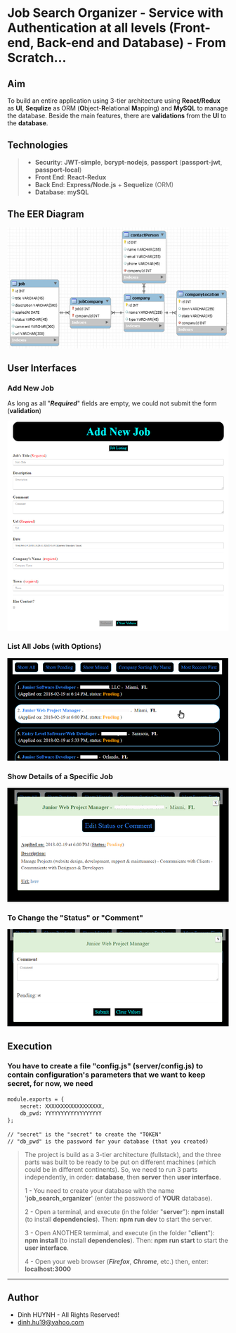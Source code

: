 # Job Search Organizer - Service with Authentication at all levels (Front-end, Back-end and Database) - From Scratch...

## Aim

To build an entire application using 3-tier architecture using **React/Redux** as **UI**, **Sequlize** as ORM (**O**bject-**R**elational **M**apping) and **MySQL** to manage the database. Beside the main features, there are **validations** from the **UI** to the **database**.

## Technologies
> * **Security**: **JWT-simple**, **bcrypt-nodejs**, **passport** (**passport-jwt**, **passport-local**)
> * **Front End**: **React-Redux**
> * **Back End**: **Express/Node.js** + **Sequelize** (ORM)
> * **Database**: **mySQL**

## The EER Diagram

![alt text](assets/img/eer.jpg)

## User Interfaces

### Add New Job
As long as all "***Required***" fields are empty, we could not submit the form (**validation**)

![alt text](assets/img/addNewJob.jpg)

### List All Jobs (with Options)
![alt text](assets/img/displayJobs.jpg)

### Show Details of a Specific Job
![alt text](assets/img/displayJobs_show_details.jpg)

### To Change the "Status" or "Comment"
![alt text](assets/img/update.jpg)

## Execution
### You have to create a file "**config.js**" (server/config.js) to contain configuration's parameters that we want to keep secret, for now, we need

```
module.exports = {
    secret: XXXXXXXXXXXXXXXXXX,    
    db_pwd: YYYYYYYYYYYYYYYYYY
};

// "secret" is the "secret" to create the "TOKEN"
// "db_pwd" is the password for your database (that you created) 
```

> The project is build as a 3-tier architecture (fullstack), and the three parts was built to be ready to be put on different machines (which could be in different continents). So, we need to run 3 parts independently, in order: **database**, then **server** then **user interface**.
>
> 1 - You need to create your database with the name '**job_search_organizer**' (enter the password of **YOUR** database).
>
> 2 - Open a terminal, and execute (in the folder "**server**"): **npm install** (to install **dependencies**). Then: **npm run dev** to start the server.
> 
> 3 - Open ANOTHER termimal, and execute (in the folder "**client**"): **npm install** (to install **dependencies**). Then: **npm run start** to start the **user interface**.
>
> 4 - Open your web browser (***Firefox***, ***Chrome***, etc.) then, enter: **localhost:3000**


---------------

## Author
* Dinh HUYNH - All Rights Reserved!
* dinh.hu19@yahoo.com